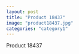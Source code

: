 ```yaml
---
layout: post
title: "Product 18437"
image: "product18437.jpg"
categories: "category1"
---
```

Product 18437
